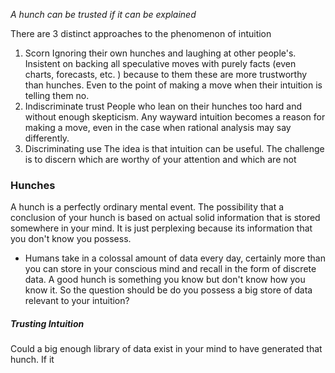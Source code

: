 *A hunch can be trusted if it can be explained*

There are 3 distinct approaches to the phenomenon of intuition
1. Scorn
Ignoring their own hunches and laughing at other people's. Insistent on backing all speculative moves with purely facts (even charts, forecasts, etc. ) because to them these are more trustworthy than hunches. Even to the point of making a move when their intuition is telling them no.
2. Indiscriminate trust
People who lean on their hunches too hard and without enough skepticism. Any wayward intuition becomes a reason for making a move, even in the case when rational analysis may say differently.
3. Discriminating use
The idea is that intuition can be useful. The challenge is to discern which are worthy of your attention and which are not

### Hunches
A hunch is a perfectly ordinary mental event. The possibility that a conclusion of your hunch is based on actual solid information that is stored somewhere in your mind. It is just perplexing because its information that you don't know you possess.
- Humans take in a colossal amount of data every day, certainly more than you can store in your conscious mind and recall in the form of discrete data.
A good hunch is something you know but don't know how you know it. So the question should be do you possess a big store of data relevant to your intuition?

##### Trusting Intuition
Could a big enough library of data exist in your mind to have generated that hunch. If it